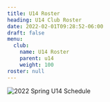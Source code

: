 ```yaml
---
title: U14 Roster
heading: U14 Club Roster
date: 2022-02-01T09:28:52-06:00
draft: false
menu:
  club:
    name: U14 Roster
    parent: u14
    weight: 100
roster: null
---
```

![2022 Spring U14 Schedule](https://res.cloudinary.com/robinson-soccer/image/upload/v1647382973/Club/Divisions/U14/u14-schedule_escs6c.jpg)

<!-- \*\*Spring 2021\*\*

{{< table class="table table-hover" >}}

| #  | Name        |
|----|-------------|
| 5	 | J. Rector   |
| 11 | L. Hevron   |
| 13 | D. Steward  |
| 16 | E. Reynolds |
| 30 | A. Ramsey   |
| 37 | K. Hyre     |
| 42 | L. Staller  |
| 43 | G. Tuttle   |
| 48 | E. Ferris   |
| 54 | S. Harmon   |
| 62 | P. Skaggs   |
| 74 | L. Douglas  |
| 75 | L. Harbison |
| 80 | O. Schmidt  |
| 99 | K. Ault     |

{{< table >}}

\*\*Head Coach:\*\* Hillary Maxwell -->